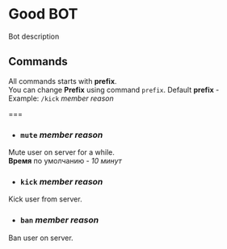# Good BOT
Bot description


## Commands
All commands starts with **prefix**.  
You can change **Prefix** using command `prefix`.
Default **prefix** -   
Example: `/kick` *member* *reason*

===

- ### `mute` *member* *reason*
Mute user on server for a while.  
**Время** по умолчанию - *10 минут*

- ### `kick` *member* *reason*
Kick user from server.

- ### `ban` *member* *reason*
Ban user on server.
